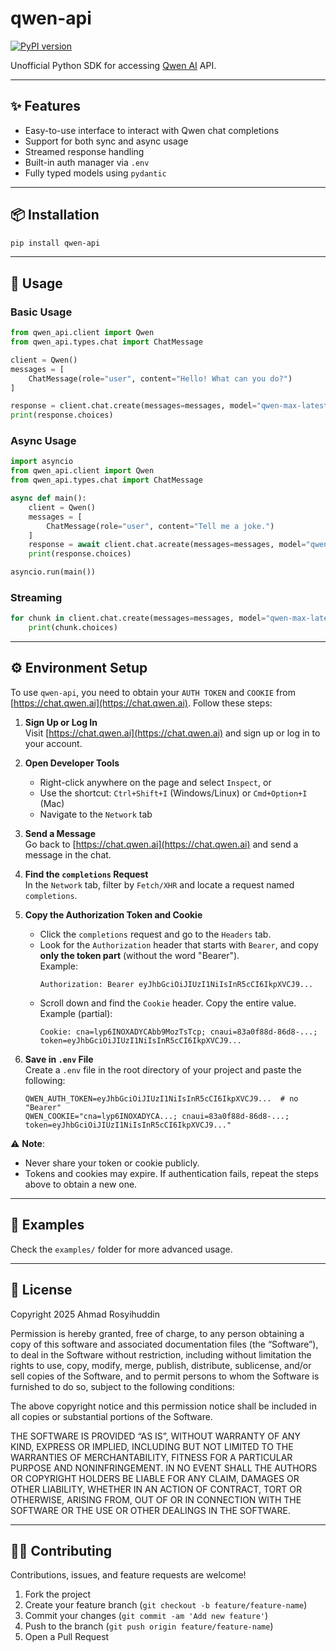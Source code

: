 # qwen-api

[![PyPI version](https://badge.fury.io/py/qwen-api.svg)](https://pypi.org/project/qwen-api/)

Unofficial Python SDK for accessing [Qwen AI](https://chat.qwen.ai) API.

---

## ✨ Features

- Easy-to-use interface to interact with Qwen chat completions
- Support for both sync and async usage
- Streamed response handling
- Built-in auth manager via `.env`
- Fully typed models using `pydantic`

---

## 📦 Installation

```bash
pip install qwen-api
```

---

## 🚀 Usage

### Basic Usage

```python
from qwen_api.client import Qwen
from qwen_api.types.chat import ChatMessage

client = Qwen()
messages = [
    ChatMessage(role="user", content="Hello! What can you do?")
]

response = client.chat.create(messages=messages, model="qwen-max-latest")
print(response.choices)
```

### Async Usage

```python
import asyncio
from qwen_api.client import Qwen
from qwen_api.types.chat import ChatMessage

async def main():
    client = Qwen()
    messages = [
        ChatMessage(role="user", content="Tell me a joke.")
    ]
    response = await client.chat.acreate(messages=messages, model="qwen-max-latest")
    print(response.choices)

asyncio.run(main())
```

### Streaming

```python
for chunk in client.chat.create(messages=messages, model="qwen-max-latest", stream=True):
    print(chunk.choices)
```

---

## ⚙️ Environment Setup

To use `qwen-api`, you need to obtain your `AUTH TOKEN` and `COOKIE` from [https://chat.qwen.ai](https://chat.qwen.ai). Follow these steps:

1. **Sign Up or Log In**  
   Visit [https://chat.qwen.ai](https://chat.qwen.ai) and sign up or log in to your account.

2. **Open Developer Tools**

   - Right-click anywhere on the page and select `Inspect`, or
   - Use the shortcut: `Ctrl+Shift+I` (Windows/Linux) or `Cmd+Option+I` (Mac)
   - Navigate to the `Network` tab

3. **Send a Message**  
   Go back to [https://chat.qwen.ai](https://chat.qwen.ai) and send a message in the chat.

4. **Find the `completions` Request**  
   In the `Network` tab, filter by `Fetch/XHR` and locate a request named `completions`.

5. **Copy the Authorization Token and Cookie**

   - Click the `completions` request and go to the `Headers` tab.
   - Look for the `Authorization` header that starts with `Bearer`, and copy **only the token part** (without the word "Bearer").  
     Example:
     ```
     Authorization: Bearer eyJhbGciOiJIUzI1NiIsInR5cCI6IkpXVCJ9...
     ```
   - Scroll down and find the `Cookie` header. Copy the entire value.  
     Example (partial):
     ```
     Cookie: cna=lyp6INOXADYCAbb9MozTsTcp; cnaui=83a0f88d-86d8-...; token=eyJhbGciOiJIUzI1NiIsInR5cCI6IkpXVCJ9...
     ```

6. **Save in `.env` File**  
   Create a `.env` file in the root directory of your project and paste the following:

   ```env
   QWEN_AUTH_TOKEN=eyJhbGciOiJIUzI1NiIsInR5cCI6IkpXVCJ9...  # no "Bearer"
   QWEN_COOKIE="cna=lyp6INOXADYCA...; cnaui=83a0f88d-86d8-...; token=eyJhbGciOiJIUzI1NiIsInR5cCI6IkpXVCJ9..."
   ```

⚠️ **Note**:

- Never share your token or cookie publicly.
- Tokens and cookies may expire. If authentication fails, repeat the steps above to obtain a new one.

---

## 📂 Examples

Check the `examples/` folder for more advanced usage.

---

## 📃 License

Copyright 2025 Ahmad Rosyihuddin

Permission is hereby granted, free of charge, to any person obtaining a copy of this software and associated documentation files (the “Software”), to deal in the Software without restriction, including without limitation the rights to use, copy, modify, merge, publish, distribute, sublicense, and/or sell copies of the Software, and to permit persons to whom the Software is furnished to do so, subject to the following conditions:

The above copyright notice and this permission notice shall be included in all copies or substantial portions of the Software.

THE SOFTWARE IS PROVIDED “AS IS”, WITHOUT WARRANTY OF ANY KIND, EXPRESS OR IMPLIED, INCLUDING BUT NOT LIMITED TO THE WARRANTIES OF MERCHANTABILITY, FITNESS FOR A PARTICULAR PURPOSE AND NONINFRINGEMENT. IN NO EVENT SHALL THE AUTHORS OR COPYRIGHT HOLDERS BE LIABLE FOR ANY CLAIM, DAMAGES OR OTHER LIABILITY, WHETHER IN AN ACTION OF CONTRACT, TORT OR OTHERWISE, ARISING FROM, OUT OF OR IN CONNECTION WITH THE SOFTWARE OR THE USE OR OTHER DEALINGS IN THE SOFTWARE.

---

## 🙋‍♂️ Contributing

Contributions, issues, and feature requests are welcome!

1. Fork the project
2. Create your feature branch (`git checkout -b feature/feature-name`)
3. Commit your changes (`git commit -am 'Add new feature'`)
4. Push to the branch (`git push origin feature/feature-name`)
5. Open a Pull Request
